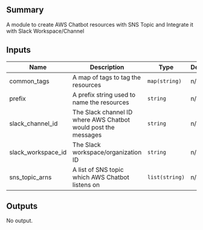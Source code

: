 ## Summary

A module to create AWS Chatbot resources with SNS Topic and Integrate it with Slack Workspace/Channel

## Inputs

| Name | Description | Type | Default | Required |
|------|-------------|------|---------|:--------:|
| common\_tags | A map of tags to tag the resources | `map(string)` | n/a | yes |
| prefix | A prefix string used to name the resources | `string` | n/a | yes |
| slack\_channel\_id | The Slack channel ID where AWS Chatbot would post the messages | `string` | n/a | yes |
| slack\_workspace\_id | The Slack workspace/organization ID | `string` | n/a | yes |
| sns\_topic\_arns | A list of SNS topic which AWS Chatbot listens on | `list(string)` | n/a | yes |

## Outputs

No output.

